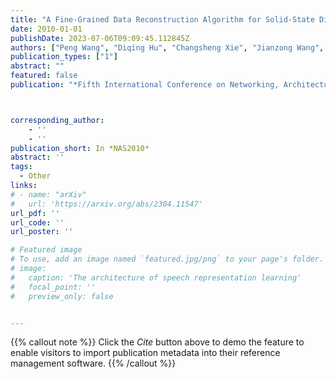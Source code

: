```yaml
---
title: "A Fine-Grained Data Reconstruction Algorithm for Solid-State Disks"
date: 2010-01-01
publishDate: 2023-07-06T09:09:45.112845Z
authors: ["Peng Wang", "Diqing Hu", "Changsheng Xie", "Jianzong Wang", "Xiao Qin"]
publication_types: ["1"]
abstract: ""
featured: false
publication: "*Fifth International Conference on Networking, Architecture, and Storage*"



corresponding_author:
    - ''
    - ''
publication_short: In *NAS2010* 
abstract: ''
tags:
  - Other
links:
# - name: "arXiv"
#   url: 'https://arxiv.org/abs/2304.11547'
url_pdf: ''
url_code: ''
url_poster: ''

# Featured image
# To use, add an image named `featured.jpg/png` to your page's folder.
# image:
#   caption: 'The architecture of speech representation learning'
#   focal_point: ''
#   preview_only: false


---
```


{{% callout note %}}
Click the _Cite_ button above to demo the feature to enable visitors to import publication metadata into their reference management software.
{{% /callout %}}



